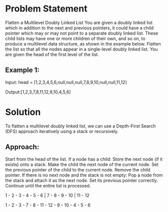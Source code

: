 # Problem Statement

Flatten a Multilevel Doubly Linked List You are given a doubly linked list which in addition to the
next and previous pointers, it could have a child pointer which may or may not point to a separate doubly linked list.
These child lists may have one or more children of their own, and
so on, to produce a multilevel data structure, as shown in the
example below. Flatten the list so that all the nodes appear in a single-level doubly linked list. You are given the head of the first level of the list.


## Example 1:

Input: head = [1,2,3,4,5,6,null,null,null,7,8,9,10,null,null,11,12]

Output:[1,2,3,7,8,11,12,9,10,4,5,6]

# Solution

To flatten a multilevel doubly linked list, we can use a Depth-First Search (DFS) approach iteratively using a stack or recursively.

## Approach:
Start from the head of the list.
If a node has a child:
Store the next node (if it exists) onto a stack.
Make the child the next node of the current node.
Set the previous pointer of the child to the current node.
Remove the child pointer.
If there is no next node and the stack is not empty:
Pop a node from the stack and attach it as the next node.
Set its previous pointer correctly.
Continue until the entire list is processed.

1 - 2 - 3 - 4 - 5 - 6
            |
            7 - 8 - 9 - 10
                |
               11 - 12

1 - 2 - 3 - 7 - 8 - 11 - 12 - 9 - 10 - 4 - 5 - 6
